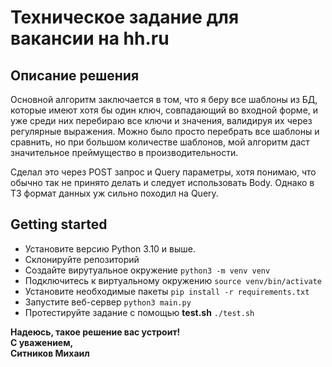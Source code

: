 # Техническое задание для вакансии на hh.ru

## Описание решения
Основной алгоритм заключается в том, что я беру все шаблоны из БД, которые имеют хотя бы один ключ, совпадающий во входной форме, и уже среди них перебираю все ключи и значения, валидируя их через регулярные выражения.
Можно было просто перебрать все шаблоны и сравнить, но при большом количестве шаблонов, мой алгоритм даст значительное преймущество в производительности.

Сделал это через POST запрос и Query параметры, хотя понимаю, что обычно так не принято делать и следует использовать Body. Однако в ТЗ формат данных уж сильно походил на Query.

## Getting started
- Установите версию Python 3.10 и выше.
- Склонируйте репозиторий
- Создайте вирутуальное окружение `python3 -m venv venv`
- Подключитесь к виртуальному окружению `source venv/bin/activate`
- Установите необходимые пакеты `pip install -r requirements.txt`
- Запустите веб-сервер `python3 main.py`
- Протестируйте задание с помощью **test.sh** `./test.sh`

**Надеюсь, такое решение вас устроит!  
С уважением,  
Ситников Михаил**
